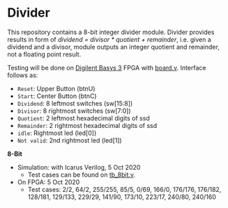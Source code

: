 # Divider

This repository contains a 8-bit integer divider module. Divider provides results in form of *dividend = divisor \* quotient + remainder*, i.e. given a dividend and a divisor, module outputs an integer quotient and remainder, not a floating point result.

Testing will be done on [Digilent Basys 3](https://reference.digilentinc.com/reference/programmable-logic/basys-3/reference-manual) FPGA with [board.v](https://github.com/suoglu/divider/blob/main/Testing/board.v). Interface follows as:

* `Reset`: Upper Button (btnU)
* `Start`: Center Button (btnC)
* `Dividend`: 8 leftmost switches (sw[15:8])
* `Divisor`: 8 rightmost switches (sw[7:0])
* `Quotient`: 2 leftmost hexadecimal digits of ssd
* `Remainder`: 2 rightmost hexadecimal digits of ssd
* `idle`: Rightmost led (led[0])
* `Not valid`: 2nd rightmost led (led[1])
 

**8-Bit**

* Simulation: with Icarus Verilog, 5 Oct 2020
    * Test cases can be found on [tb_8bit.v](https://github.com/suoglu/divider/blob/main/Simulation/tb_8bit.v).
* On FPGA: 5 Oct 2020
    * Test cases: 2/2, 64/2, 255/255, 85/5, 0/69, 166/0, 176/176, 176/182, 128/181, 129/133, 229/29, 141/90, 173/10, 223/17, 240/80, 240/160
